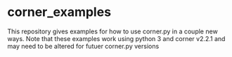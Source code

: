 # corner_examples
This repository gives examples for how to use corner.py in a couple new ways. 
Note that these examples work using python 3 and corner v2.2.1 and may need to be altered for futuer corner.py versions
